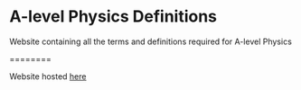 # A-level Physics Definitions 

Website containing all the terms and definitions required for A-level Physics

========

Website hosted [here](https://luo-simon.github.io/A-level-Physics-Definitions/)